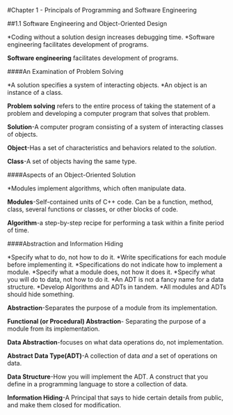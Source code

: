 #Chapter 1 - Principals of Programming and Software Engineering

##1.1 Software Engineering and Object-Oriented Design

*Coding without a solution design increases debugging time.
*Software engineering facilitates development of programs.

**Software engineering** facilitates development of programs.

####An Examination of Problem Solving

*A solution specifies a system of interacting objects.
*An object is an instance of a class.

**Problem solving** refers to the entire process of taking the statement of a problem
and developing a computer program that solves that problem.

**Solution**-A computer program consisting of a system of interacting classes of objects.

**Object**-Has a set of characteristics and behaviors related to the _solution_.

**Class**-A set of objects having the same type.

####Aspects of an Object-Oriented Solution

*Modules implement algorithms, which often manipulate data.

**Modules**-Self-contained units of C++ code. Can be a function, method, class,
several functions or classes, or other blocks of code.

**Algorithm**-a step-by-step recipe for performing a task within a finite period of time.

####Abstraction and Information Hiding

*Specify what to do, not how to do it.
*Write specifications for each module before implementing it.
*Specifications do not indicate how to implement a module.
*Specify what a module does, not how it does it.
*Specify what you will do to data, not how to do it.
*An ADT is not a fancy name for a data structure.
*Develop Algorithms and ADTs in tandem.
*All modules and ADTs should hide something.

**Abstraction**-Separates the purpose of a module from its implementation.

**Functional (or Procedural) Abstraction**- Separating the purpose of a module from
its implementation.

**Data Abstraction**-focuses on what data operations do, not implementation.

**Abstract Data Type(ADT)**-A collection of data _and_ a set of operations on data.

**Data Structure**-How you will implement the ADT. A construct that you define in a
programming language to store a collection of data.

**Information Hiding**-A Principal that says to hide certain details from public,
and make them closed for modification.
